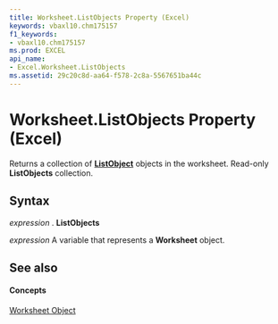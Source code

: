 ```yaml
---
title: Worksheet.ListObjects Property (Excel)
keywords: vbaxl10.chm175157
f1_keywords:
- vbaxl10.chm175157
ms.prod: EXCEL
api_name:
- Excel.Worksheet.ListObjects
ms.assetid: 29c20c8d-aa64-f578-2c8a-5567651ba44c
---
```



# Worksheet.ListObjects Property (Excel)

Returns a collection of  **[ListObject](listobject-object-excel.md)** objects in the worksheet. Read-only **ListObjects** collection.


## Syntax

 _expression_ . **ListObjects**

 _expression_ A variable that represents a **Worksheet** object.


## See also


#### Concepts


[Worksheet Object](worksheet-object-excel.md)

